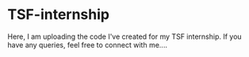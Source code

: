 # TSF-internship
Here, I am uploading the code I've created for my TSF internship. If you have any queries, feel free to connect with me....
